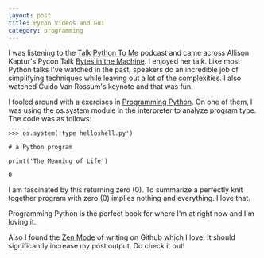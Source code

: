 ```yaml
---
layout: post
title: Pycon Videos and Gui
category: programming
---
```


I was listening to the [Talk Python To Me](http://www.talkpythontome.com/episodes/show/4/enterprise-python-and-large-scale-projects) podcast and came across Allison Kaptur's Pycon Talk [Bytes in the Machine](https://www.youtube.com/watch?v=HVUTjQzESeo). I enjoyed her talk. Like most Python talks I've watched in the past, speakers do an incredible job of simplifying techniques while leaving out a lot of the complexities. I also watched Guido Van Rossum's keynote and that was fun. 

I fooled around with a exercises in [Programming Python](http://kysmykseka.net/koti/wizardry/Programming/Python/Programming%20Python,%204th%20Edition%20(2010).pdf). On one of them, I was using the os.system module in the interpreter to analyze program type. The code was as follows:

```
>>> os.system('type helloshell.py') 

# a Python program

print('The Meaning of Life')

0 
```

I am fascinated by this returning zero (0). To summarize a perfectly knit together program with zero (0) implies nothing and everything. I love that.

Programming Python is the perfect book for where I'm at right now and I'm loving it.

Also I found the [Zen Mode](https://github.com/blog/1379-zen-writing-mode) of writing on Github which I love! It should significantly increase my post output. Do check it out!

